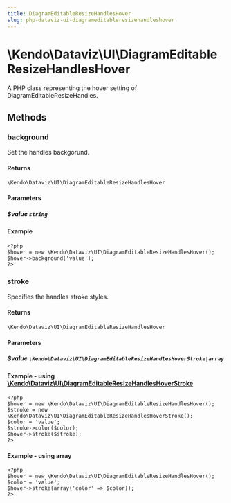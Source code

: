 ```yaml
---
title: DiagramEditableResizeHandlesHover
slug: php-dataviz-ui-diagrameditableresizehandleshover
---
```


# \Kendo\Dataviz\UI\DiagramEditableResizeHandlesHover

A PHP class representing the hover setting of DiagramEditableResizeHandles.


## Methods

### background
Set the handles backgorund.

#### Returns
`\Kendo\Dataviz\UI\DiagramEditableResizeHandlesHover`

#### Parameters

##### $value `string`



#### Example 
    <?php
    $hover = new \Kendo\Dataviz\UI\DiagramEditableResizeHandlesHover();
    $hover->background('value');
    ?>

### stroke

Specifies the handles stroke styles.

#### Returns
`\Kendo\Dataviz\UI\DiagramEditableResizeHandlesHover`

#### Parameters

##### $value `\Kendo\Dataviz\UI\DiagramEditableResizeHandlesHoverStroke|array`


#### Example - using [\Kendo\Dataviz\UI\DiagramEditableResizeHandlesHoverStroke](/kendo-ui/api/wrappers/php/Kendo/Dataviz/UI/DiagramEditableResizeHandlesHoverStroke)
    <?php
    $hover = new \Kendo\Dataviz\UI\DiagramEditableResizeHandlesHover();
    $stroke = new \Kendo\Dataviz\UI\DiagramEditableResizeHandlesHoverStroke();
    $color = 'value';
    $stroke->color($color);
    $hover->stroke($stroke);
    ?>

#### Example - using array

    <?php
    $hover = new \Kendo\Dataviz\UI\DiagramEditableResizeHandlesHover();
    $color = 'value';
    $hover->stroke(array('color' => $color));
    ?>


